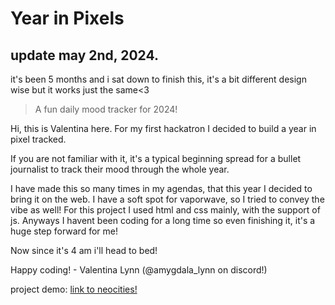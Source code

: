 # Year in Pixels
## update may 2nd, 2024.

it's been 5 months and i sat down to finish this, it's a bit different design wise but it works just the same<3

> A fun daily mood tracker for 2024!

Hi, this is Valentina here. For my first hackatron I decided to build a year in pixel tracked.

If you are not familiar with it, it's a typical beginning spread for a bullet journalist to track their mood through the whole year.
  
I have made this so many times in my agendas, that this year I decided to bring it on the web.
I have a soft spot for vaporwave, so I tried to convey the vibe as well!
For this project I used html and css mainly, with the support of js.
Anyways I havent been coding for a long time so even finishing it, it's a huge step forward for me!

Now since it's 4 am i'll head to bed!
  
Happy coding! - Valentina Lynn (@amygdala_lynn on discord!)

project demo: <a href="https://a-record-of-lynn-who-am-i.neocities.org"> link to neocities! </a>
